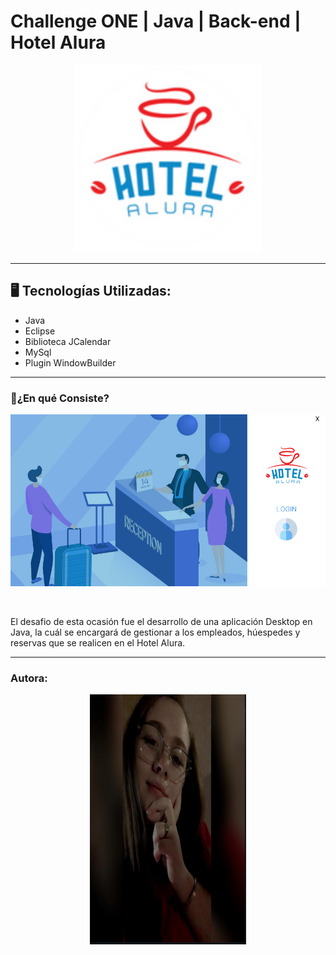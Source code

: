 # Challenge ONE | Java | Back-end | Hotel Alura

<p align="center" >
     <img width="300" heigth="300" src="src/imagenes/logo-hotel.png">
</p>

---

## 🖥️ Tecnologías Utilizadas:

- Java
- Eclipse
- Biblioteca JCalendar
- MySql
- Plugin WindowBuilder </br>

---

### 🚧¿En qué Consiste?

<p align="center">
<img src="src/imagenes/hotelalura.png">
</p>

<br>

<p>El desafio de esta ocasión fue el desarrollo de una aplicación Desktop en Java, la cuál se encargará de gestionar a los empleados, húespedes y reservas que se realicen en el Hotel Alura.</p>

---

### Autora:
<p align="center">
<img width="250px" height="400px" src="src/imagenes/me.png">
</p>

